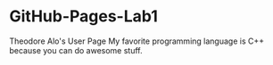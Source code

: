 # GitHub-Pages-Lab1
Theodore Alo's User Page
My favorite programming language is C++ because you can do awesome stuff.